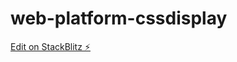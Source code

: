 # web-platform-cssdisplay

[Edit on StackBlitz ⚡️](https://stackblitz.com/edit/web-platform-cssdisplay)